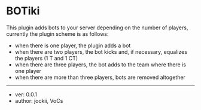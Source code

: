 # BOTiki 
This plugin adds bots to your server depending on the number of players, currently the plugin scheme is as follows:
* when there is one player, the plugin adds a bot
* when there are two players, the bot kicks and, if necessary, equalizes the players (1 T and 1 CT)
* when there are three players, the bot adds to the team where there is one player
* when there are more than three players, bots are removed altogether

---------------------------------------------------------------------------------------------------------------------
- ver: 0.0.1
- author: jockii, VoCs
